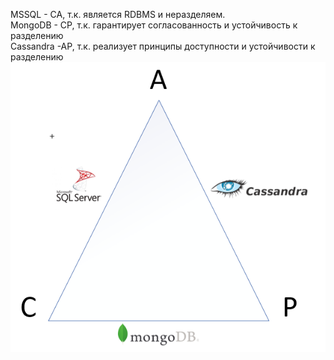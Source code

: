 MSSQL - CA, т.к. является RDBMS и неразделяем. <br/>
MongoDB - CP, т.к. гарантирует согласованность и устойчивость к разделению <br/>
Cassandra -AP, т.к. реализует принципы доступности и устойчивости к разделению <br/>
![Image](https://github.com/v3n1kk/NoSQL_homework/blob/main/cap_homework.png)

